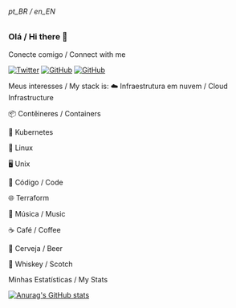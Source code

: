 ###### pt_BR / en_EN

### Olá / Hi there 👋

Conecte comigo / Connect with me

<a href="https://twitter.com/kaleby" target="_blank"><img alt="Twitter" src="https://img.shields.io/twitter/url?label=%40kaleby&style=social&url=https%3A%2F%2Ftwitter.com%2Fkaleby"></a> <a href="https://github.com/kcadorin" target="_blank"><img alt="GitHub" src="https://img.shields.io/badge/-kcadorin-black?style=flat&logo=github&logoColor=white"></a> <a href="https://www.linkedin.com/in/kaleby-cadorin/" target="_blank"><img alt="GitHub" src="https://img.shields.io/badge/-kaleby--cadorin-blue?style=flat&logo=linkedin&logoColor=white"></a>

Meus interesses / My stack is:
☁️ Infraestrutura em nuvem / Cloud Infrastructure

📦 Contêineres / Containers

🚢 Kubernetes

🐧 Linux

🖥️ Unix

📄 Código / Code

🌐 Terraform

🎸 Música / Music

☕ Café / Coffee

🍺 Cerveja / Beer

🍺 Whiskey / Scotch


Minhas Estatísticas / My Stats

[![Anurag's GitHub stats](https://github-readme-stats.vercel.app/api?username=kcadorin&show_icons=true)](https://github.com/anuraghazra/github-readme-stats)
